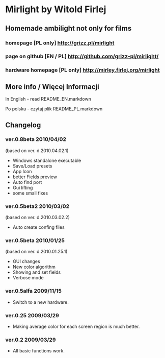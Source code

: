 Mirlight by Witold Firlej
=========================

## Homemade ambilight not only for films
### homepage  [PL only] <http://grizz.pl/mirlight>
### page on github [EN / PL] <http://github.com/grizz-pl/mirlight/>
### hardware homepage [PL only] <http://mirley.firlej.org/mirlight>

More info / Więcej Informacji
-----------------------------

In English - read README_EN.markdown

Po polsku - czytaj plik README_PL.markdown

Changelog
---------

### ver.0.8beta 2010/04/02
(based on ver. d.2010.04.02.1)

*  Windows standalone executable
*  Save/Load presets  
*  App Icon
*  better Fields preview
*  Auto find port
*  Gui lifting
*  some small fixes

### ver.0.5beta2 2010/03/02
(based on ver. d.2010.03.02.2)

*  Auto create confing files

### ver.0.5beta 2010/01/25
(based on  ver. d.2010.01.25.1)

*  GUI changes
*  New color algorithm
*  Showing and set fields
*  Verbose mode


### ver.0.5alfa 2009/11/15

*  Switch to a new hardware.

### ver.0.25 2009/03/29

*  Making average color for each screen region is much better.

### ver.0.2 2009/03/29

*  All basic functions work.
